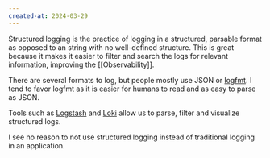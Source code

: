 ```yaml
---
created-at: 2024-03-29
---
```


Structured logging is the practice of logging in a structured, parsable format as opposed to an string with no well-defined structure. This is great because it makes it easier to filter and search the logs for relevant information, improving the [[Observability]].

There are several formats to log, but people mostly use JSON or [logfmt](https://brandur.org/logfmt). I tend to favor logfmt as it is easier for humans to read and as easy to parse as JSON.

Tools such as [Logstash](https://www.elastic.co/logstash) and [Loki](https://grafana.com/oss/loki/) allow us to parse, filter and visualize structured logs.

I see no reason to not use structured logging instead of traditional logging in an application.
